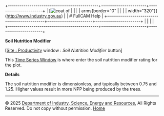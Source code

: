 +----------------------------------------------+-----------------------+-----------------------+
| [![coat of                                   |                       | [](index.htm)         |
| arms](imgs/DISER-inline_Mono.png){border="0" |                       |                       |
| width="320"}](http://www.industry.gov.au)    |                       | # FullCAM Help        |
+----------------------------------------------+-----------------------+-----------------------+
|                                              |                       |                       |
+----------------------------------------------+-----------------------+-----------------------+

**Soil Nutrition Modifier**

\[[Site : Productivity](64_Site_Productivity.htm) window : *Soil
Nutrition Modifier* button\]

This [Time Series Window](135_time-series%20window.htm) is where enter
the soil nutrition modifier rating for the plot.

**Details**

The soil nutrition modifier is dimensionless, and typically between 0.75
and 1.25. Higher values result in more NPP being produced by the trees.

------------------------------------------------------------------------

© 2025 [Department of Industry, Science, Energy and
Resources](http://www.industry.gov.au "Department of Industry, Science, Energy and Resources"),
All Rights Reserved. Do not copy without permission.
[Home](index.htm "help index")
